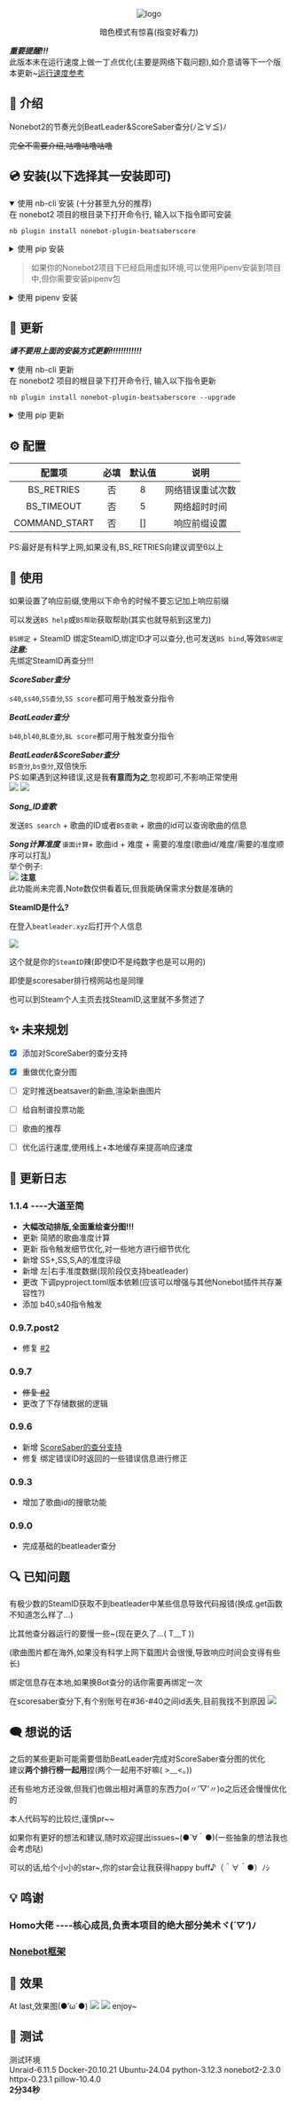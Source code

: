 <p>
<div align="center">
  <a><img src='./Nonebot.png' alt="logo"></a>
</div>
<p>
 
<div align="center">
  
暗色模式有惊喜(指变好看力)

</div>

***重要提醒!!!***  
此版本未在运行速度上做一丁点优化(主要是网络下载问题),如介意请等下一个版本更新~[运行速度参考](https://github.com/qwq12738qwq/nonebot-plugin-beatsaberscore?tab=readme-ov-file#-%E6%B5%8B%E8%AF%95)

## 📖 介绍

Nonebot2的节奏光剑BeatLeader&ScoreSaber查分(ﾉ≧∀≦)ﾉ

~~完全不需要介绍,咕噜咕噜咕噜~~

## 💿 安装(以下选择其一安装即可)
<details open>
<summary>使用 nb-cli 安装 (十分甚至九分的推荐)</summary>
在 nonebot2 项目的根目录下打开命令行, 输入以下指令即可安装
  
    nb plugin install nonebot-plugin-beatsaberscore

</details>

<details>
<summary>使用 pip 安装</summary>
在 nonebot2 项目的根目录下打开命令行, 输入以下指令即可安装
  
    pip install nonebot-plugin-beatsaberscore

如果安装完插件不载入的话,在nonebot文件夹中找到**pyproject.toml**,在**plugins**里面添加**nonebot-plugin-beatsaberscore**就完成了

</details>

>如果你的Nonebot2项目下已经启用虚拟环境,可以使用Pipenv安装到项目中,但你需要安装pipenv包
>
<details>
<summary>使用 pipenv 安装</summary>
先安装pipenv
  
    pip install pipenv
  
在 nonebot2 项目的根目录下打开命令行, 输入以下指令即可安装
  
    pipenv install nonebot-plugin-beatsaberscore

</details>

## 🔄 更新
***请不要用上面的安装方式更新!!!!!!!!!!!!***
<details open>
<summary>使用 nb-cli 更新</summary>
在 nonebot2 项目的根目录下打开命令行, 输入以下指令更新
  
    nb plugin install nonebot-plugin-beatsaberscore --upgrade

</details>

<details>
<summary>使用 pip 更新</summary>
在 nonebot2 项目的根目录下打开命令行, 输入以下指令即可更新
  
    pip install nonebot-plugin-beatsaberscore --upgrade

</details>

## ⚙️ 配置

| 配置项 | 必填 | 默认值 | 说明 |
|:-----:|:----:|:----:|:----:|
| BS_RETRIES | 否 | 8 | 网络错误重试次数 |
| BS_TIMEOUT | 否 | 5 | 网络超时时间 |
| COMMAND_START | 否 | [] | 响应前缀设置 |

PS:最好是有科学上网,如果没有,BS_RETRIES向建议调至6以上

## 🎉 使用

如果设置了响应前缀,使用以下命令的时候不要忘记加上响应前缀

可以发送` BS help `或` BS帮助 `获取帮助(其实也就导航到这里力)

` BS绑定 ` + SteamID 绑定SteamID,绑定ID才可以查分,也可发送` BS bind `,等效` BS绑定 `  
***注意:***  
先绑定SteamID再查分!!!

***ScoreSaber查分***

` s40 `,` ss40 `,` SS查分 `,` SS score `都可用于触发查分指令

***BeatLeader查分***

` b40 `,` bl40 `,` BL查分 `,` BL score `都可用于触发查分指令

***BeatLeader&ScoreSaber查分***  
` BS查分 `,` bs查分 `,双倍快乐  
PS:如果遇到这种错误,这是我**有意而为之**,忽视即可,不影响正常使用  
<img src='./image/error.png'>
<img src='./image/example_warning.png'>

***Song_ID查歌***

发送` BS search ` + 歌曲的ID或者` BS查歌 ` + 歌曲的id可以查询歌曲的信息

***Song计算准度***
` 谱面计算 `+ 歌曲id + 难度 + 需要的准度(歌曲id/难度/需要的准度顺序可以打乱)  
举个例子:  
<img src='./image/calculation_example.png'>
**注意**  
此功能尚未完善,Note数仅供看着玩,但我能确保需求分数是准确的

**SteamID是什么?**

 在登入` beatleader.xyz `后打开个人信息
 
 <img src='./explanation.png'>
 
 这个就是你的` SteamID `辣(即使ID不是纯数字也是可以用的)

 即使是scoresaber排行榜网站也是同理
 
 也可以到Steam个人主页去找SteamID,这里就不多赘述了

## ✨ 未来规划
- [X] 添加对ScoreSaber的查分支持
- [X] 重做优化查分图
- [ ] 定时推送beatsaver的新曲,渲染新曲图片
- [ ] 给自制谱投票功能
- [ ] 歌曲的推荐
- [ ] 优化运行速度,使用线上+本地缓存来提高响应速度


## 📝 更新日志
### 1.1.4 ----**大道至简**
- **大幅改动排版,全面重绘查分图!!!**
- 更新 简陋的歌曲准度计算
- 更新 指令触发细节优化,对一些地方进行细节优化
- 新增 SS+,SS,S,A的准度评级
- 新增 左|右手准度数据(现阶段仅支持beatleader)
- 更改 下调pyproject.toml版本依赖(应该可以增强与其他Nonebot插件共存兼容性?)
- 添加 b40,s40指令触发
### 0.9.7.post2
- 修复 [#2](https://github.com/qwq12738qwq/nonebot-plugin-beatsaberscore/issues/2)
### 0.9.7
- ~~修复 [#2](https://github.com/qwq12738qwq/nonebot-plugin-beatsaberscore/issues/2)~~
- 更改了下存储数据的逻辑
### 0.9.6
- 新增 [ScoreSaber的查分支持](https://github.com/qwq12738qwq/nonebot-plugin-beatsaberscore/issues/1)
- 修复 绑定错误ID时返回的一些错误信息进行修正
### 0.9.3
- 增加了歌曲id的搜歌功能
### 0.9.0
- 完成基础的beatleader查分

## 🔍 已知问题
有极少数的SteamID获取不到beatleader中某些信息导致代码报错(换成.get函数不知道怎么样了...)

比其他查分器运行的要慢一些~(现在更久了...( T﹏T ))

(歌曲图片都在海外,如果没有科学上网下载图片会很慢,导致响应时间会变得有些长)

绑定信息存在本地,如果换Bot查分的话你需要再绑定一次

在scoresaber查分下,有个别账号在#36-#40之间id丢失,目前我找不到原因
<img src='./image/SS_example.png'>

## 🗨️ 想说的话
之后的某些更新可能需要借助BeatLeader完成对ScoreSaber查分图的优化  
建议**两个排行榜一起用**捏(两个一起用不好嘛( >﹏<。))

还有些地方还没做,但我们也做出相对满意的东西力o(〃’▽’〃)o之后还会慢慢优化的

本人代码写的比较烂,谨慎pr~~

如果你有更好的想法和建议,随时欢迎提出issues~(●´∀｀●)(一些抽象的想法我也会考虑哒)

可以的话,给个小小的star~,你的star会让我获得happy buff♪（＾∀＾●）ﾉｼ

## 💡 鸣谢

### Homo大佬 ----核心成员,负责本项目的绝大部分美术ヾ(*´▽‘*)ﾉ

### [Nonebot框架](https://github.com/nonebot/nonebot2)

## 🎨 效果
At last,效果图(●′ω`●)
<img src='./image/result.png'>
<img src='./image/SS_result.png'>
enjoy~

## 🚧 测试
测试环境  
Unraid-6.11.5 Docker-20.10.21 Ubuntu-24.04 python-3.12.3 nonebot2-2.3.0 httpx-0.23.1 pillow-10.4.0  
**2分34秒**
